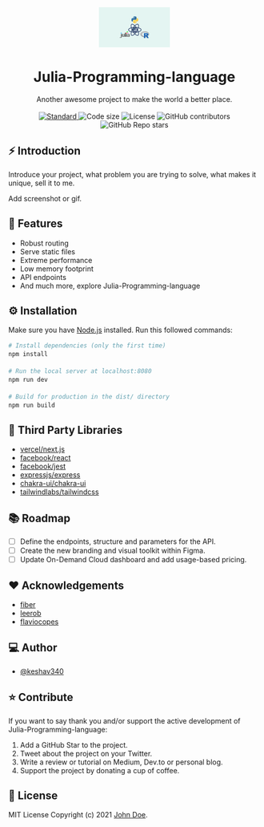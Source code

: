 <p align="center">
  <a href="https://github.com/iamsahebgiri/add-readme">
    <img alt="Julia-Programming-language" height="80" src="https://github.com/keshav340/Julia-Programming-language/blob/main/materials/julia.png">
  </a>
</p>
<h1 align="center">Julia-Programming-language</h1>

<div align="center">
Another awesome project to make the world a better place.
</div>

<br />

<div align="center">
  <a href="https://standardjs.com">
    <img src="https://img.shields.io/badge/code%20style-standard-brightgreen.svg?style=flat-square"
      alt="Standard" />
  </a>
  
  <img src="https://img.shields.io/github/languages/code-size/keshav340/Julia-Programming-language?style=flat-square" alt="Code size" />

  <img src="https://img.shields.io/github/license/keshav340/Julia-Programming-language?style=flat-square" alt="License" />

  <img alt="GitHub contributors" src="https://img.shields.io/github/contributors/keshav340/Julia-Programming-language?style=flat-square">

  <img alt="GitHub Repo stars" src="https://img.shields.io/github/stars/keshav340/Julia-Programming-language?style=social">
</div>

## ⚡️ Introduction

Introduce your project, what problem you are trying to solve, what makes it unique, sell it to me.

Add screenshot or gif.

## 🎯 Features

- Robust routing
- Serve static files
- Extreme performance
- Low memory footprint
- API endpoints
- And much more, explore Julia-Programming-language

## ⚙️ Installation

Make sure you have [Node.js](https://nodejs.org/en/download/) installed.
Run this followed commands:

```bash
# Install dependencies (only the first time)
npm install

# Run the local server at localhost:8080
npm run dev

# Build for production in the dist/ directory
npm run build
```

## 🌱 Third Party Libraries

- [vercel/next.js](https://github.com/vercel/next.js)
- [facebook/react](https://github.com/facebook/react)
- [facebook/jest](https://github.com/facebook/jest)
- [expressjs/express](https://github.com/expressjs/express)
- [chakra-ui/chakra-ui](https://github.com/chakra-ui/chakra-ui)
- [tailwindlabs/tailwindcss](https://github.com/tailwindlabs/tailwindcss)

## 📚️ Roadmap

- [ ] Define the endpoints, structure and parameters for the API.
- [ ] Create the new branding and visual toolkit within Figma.
- [ ] Update On-Demand Cloud dashboard and add usage-based pricing.

## ❤️ Acknowledgements

- [fiber](https://github.com/gofiber/fiber)
- [leerob](https://github.com/leerob/leerob.io)
- [flaviocopes](https://github.com/flaviocopes)

## ‎‍💻 Author

- [@keshav340](https://github.com/keshav340)

## ⭐️ Contribute

If you want to say thank you and/or support the active development of Julia-Programming-language:

1. Add a GitHub Star to the project.
2. Tweet about the project on your Twitter.
3. Write a review or tutorial on Medium, Dev.to or personal blog.
4. Support the project by donating a cup of coffee.

## 🧾 License

MIT License Copyright (c) 2021 [John Doe](https://github.com/keshav340).
